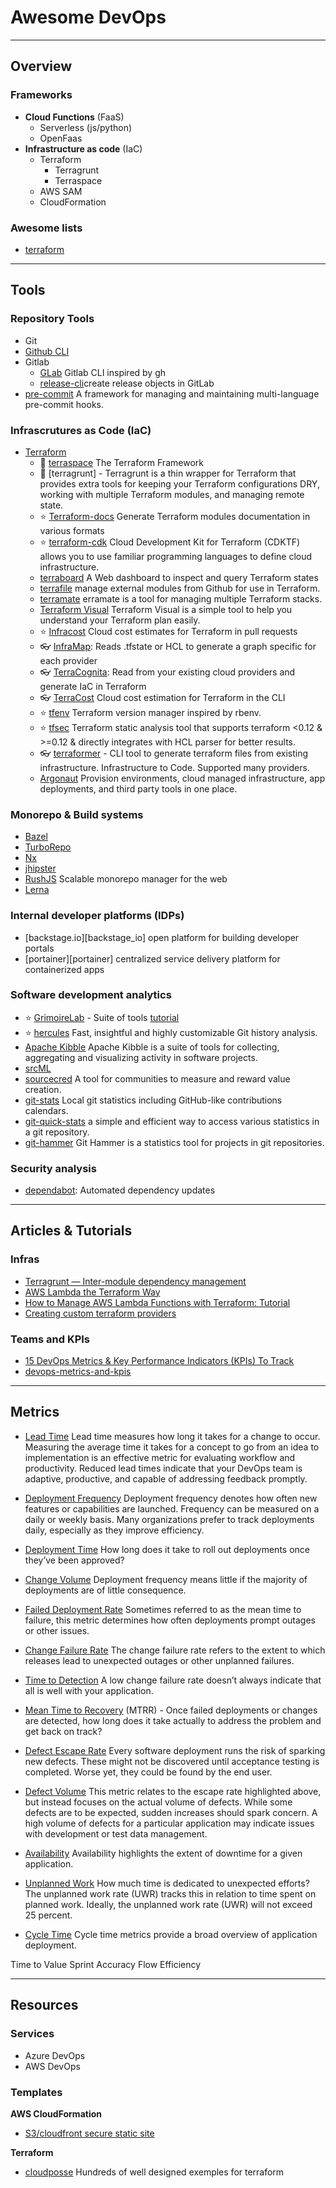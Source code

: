 # Awesome DevOps


------------------------------------------------------------------------------------------
## Overview

### Frameworks

* __Cloud Functions__ (FaaS)
  * Serverless (js/python)
  * OpenFaas
* __Infrastructure as code__ (IaC)
  * Terraform
    * Terragrunt
    * Terraspace
  * AWS SAM
  * CloudFormation

### Awesome lists
* [terraform](https://project-awesome.org/shuaibiyy/awesome-terraform)

------------------------------------------------------------------------------------------
## Tools

### Repository Tools
* Git
 * [Github CLI](https://cli.github.com/)
 * Gitlab
   * [GLab](https://github.com/profclems/glab) Gitlab CLI inspired by gh
   * [release-cli](https://gitlab.com/gitlab-org/release-cli)create release objects in GitLab
 * [pre-commit](https://pre-commit.com/) A framework for managing and maintaining multi-language pre-commit hooks.

### Infrascrutures as Code (IaC)

* [Terraform]()
  * 🌟 [terraspace](https://terraspace.cloud/) The Terraform Framework
  * 🌟 [terragrunt] - Terragrunt is a thin wrapper for Terraform that provides extra tools for keeping your Terraform configurations DRY, working with multiple Terraform modules, and managing remote state.
  * ⭐ [Terraform-docs](https://terraform-docs.io/) Generate Terraform modules documentation in various formats
  * ⭐ [terraform-cdk](https://github.com/hashicorp/terraform-cdk) Cloud Development Kit for Terraform (CDKTF) allows you to use familiar programming languages to define cloud infrastructure. 
  * [terraboard](https://terraboard.io/) A Web dashboard to inspect and query Terraform states
  * [terrafile](https://github.com/coretech/terrafile) manage external modules from Github for use in Terraform.
  * [terramate](https://github.com/mineiros-io/terramate) erramate is a tool for managing multiple Terraform stacks.
  * [Terraform Visual](https://github.com/hieven/terraform-visual) Terraform Visual is a simple tool to help you understand your Terraform plan easily.
  * ⭐ [Infracost](https://www.infracost.io/) Cloud cost estimates for Terraform in pull requests
  * 👓 [InfraMap](https://github.com/cycloidio/inframap): Reads .tfstate or HCL to generate a graph specific for each provider
  * 👓 [TerraCognita](https://github.com/cycloidio/terracognita): Read from your existing cloud providers and generate IaC in Terraform
  * 👓 [TerraCost](https://github.com/cycloidio/terracost) Cloud cost estimation for Terraform in the CLI
  * ⭐ [tfenv](https://github.com/tfutils/tfenv) Terraform version manager inspired by rbenv.
  * ⭐ [tfsec](https://github.com/aquasecurity/tfsec) Terraform static analysis tool that supports terraform <0.12 & >=0.12 & directly integrates with HCL parser for better results.
  * 👓 [terraformer](https://github.com/GoogleCloudPlatform/terraformer) - CLI tool to generate terraform files from existing infrastructure. Infrastructure to Code. Supported many providers.
  * [Argonaut](https://www.argonaut.dev/) Provision environments, cloud managed infrastructure, app deployments, and third party tools in one place.

### Monorepo & Build systems
* [Bazel]()
* [TurboRepo](https://turborepo.org/)
* [Nx](https://nx.dev/)
* [jhipster](https://www.jhipster.tech/installation/)
* [RushJS](https://rushjs.io/) Scalable monorepo manager for the web
* [Lerna](/)
  
### Internal developer platforms (IDPs)
* [backstage.io][backstage_io] open platform for building developer portals
* [portainer][portainer] centralized service delivery platform for containerized apps

### Software development analytics
* :star: [GrimoireLab](https://chaoss.github.io/grimoirelab/) - Suite of tools [tutorial](https://chaoss.github.io/grimoirelab-tutorial/)
* :star: [hercules]( https://github.com/src-d/hercules]) Fast, insightful and highly customizable Git history analysis.
* [Apache Kibble](https://kibble.apache.org/) Apache Kibble is a suite of tools for collecting, aggregating and visualizing activity in software projects.
* [srcML](https://www.srcml.org/)
* [sourcecred](https://sourcecred.io/) A tool for communities to measure and reward value creation.
* [git-stats](https://github.com/IonicaBizau/git-stats) Local git statistics including GitHub-like contributions calendars.
* [git-quick-stats](https://github.com/arzzen/git-quick-stats) a simple and efficient way to access various statistics in a git repository.
* [git-hammer](https://github.com/asharov/git-hammer) Git Hammer is a statistics tool for projects in git repositories.

### Security analysis
* [dependabot](https://dependabot.com/): Automated dependency updates


------------------------------------------------------------------------------------------
## Articles & Tutorials

### Infras
* [Terragrunt — Inter-module dependency management](https://itnext.io/terragrunt-inter-module-dependency-management-36528693acdf)
* [AWS Lambda the Terraform Way](https://github.com/nsriram/lambda-the-terraform-way)
* [How to Manage AWS Lambda Functions with Terraform: Tutorial](https://spacelift.io/blog/terraform-aws-lambda)
* [Creating custom terraform providers](https://medium.com/@jozmo/creating-custom-terraform-providers-341311823fa2)

### Teams and KPIs
* [15 DevOps Metrics & Key Performance Indicators (KPIs) To Track](https://phoenixnap.com/blog/devops-metrics-kpis)
* [devops-metrics-and-kpis](https://www.appdynamics.com/topics/devops-metrics-and-kpis#~8-devops-resources)


------------------------------------------------------------------------------------------
## Metrics

* [Lead Time]() Lead time measures how long it takes for a change to occur. <br/> Measuring the average time it takes for a concept to go from an idea to implementation is an effective metric for evaluating workflow and productivity. Reduced lead times indicate that your DevOps team is adaptive, productive, and capable of addressing feedback promptly.
* [Deployment Frequency]() Deployment frequency denotes how often new features or capabilities are launched. Frequency can be measured on a daily or weekly basis. Many organizations prefer to track deployments daily, especially as they improve efficiency.
* [Deployment Time]() How long does it take to roll out deployments once they’ve been approved?
* [Change Volume]() Deployment frequency means little if the majority of deployments are of little consequence.
* [Failed Deployment Rate]() Sometimes referred to as the mean time to failure, this metric determines how often deployments prompt outages or other issues.
* [Change Failure Rate]() The change failure rate refers to the extent to which releases lead to unexpected outages or other unplanned failures.
* [Time to Detection]() A low change failure rate doesn’t always indicate that all is well with your application.
* [Mean Time to Recovery]() (MTRR) - Once failed deployments or changes are detected, how long does it take actually to address the problem and get back on track?

* [Defect Escape Rate]() Every software deployment runs the risk of sparking new defects. These might not be discovered until acceptance testing is completed. Worse yet, they could be found by the end user.
* [Defect Volume]() This metric relates to the escape rate highlighted above, but instead focuses on the actual volume of defects. While some defects are to be expected, sudden increases should spark concern. A high volume of defects for a particular application may indicate issues with development or test data management.
* [Availability]() Availability highlights the extent of downtime for a given application.
* [Unplanned Work]() How much time is dedicated to unexpected efforts? The unplanned work rate (UWR) tracks this in relation to time spent on planned work. Ideally, the unplanned work rate (UWR) will not exceed 25 percent.
* [Cycle Time]() Cycle time metrics provide a broad overview of application deployment.

Time to Value
Sprint Accuracy
Flow Efficiency

------------------------------------------------------------------------------------------

## Resources

### Services

* Azure DevOps
* AWS DevOps

### Templates

__AWS CloudFormation__  
* [S3/cloudfront secure static site](https://github.com/aws-samples/amazon-cloudfront-secure-static-site)
 
__Terraform__  
* [cloudposse](https://github.com/cloudposse) Hundreds of well designed exemples for terraform





